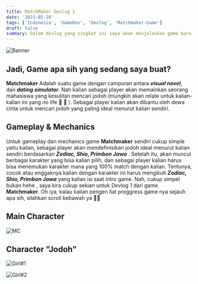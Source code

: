 ```yaml
---
title: MatchMaker Devlog 1
date: '2023-02-28'
tags: ['Indonesia', 'GameDev', 'Devlog', 'Matchmaker-Game']
draft: false
summary: Dalam devlog yang singkat ini saya akan menjelaskan game baru yang sedang saya kerjakan
---
```


![Banner](/static/images/Matchmaker_Game/Matchmaker_Logo.png)

## Jadi, Game apa sih yang sedang saya buat?
**Matchmaker** Adalah suatu game dengan campuran antara ***visual novel***, dan ***dating simulator***. Nah kalian sebagai player akan memainkan seorang mahasiswa yang kesulitan mencari jodoh (mungkin akan relate untuk kalian-kalian ini yang no life  🤣 🤣 ). Sebagai player kalian akan dibantu oleh dewa cinta untuk mencari jodoh yang paling ideal menurut kalian sendiri.

## Gameplay & Mechanics
Untuk gameplay dan mechanics game **Matchmaker** sendiri cukup simple yaitu kalian, sebagai player akan mendefinisikan jodoh ideal menurut kalian sendiri berdasarkan ***Zodiac, Shio, Primbon Jawa*** . Setelah itu, akan muncul berbagai karakter yang bisa kalian pilih, dan sebagai player kalian harus bisa menemukan karakter mana yang 100% match dengan kalian. Tentunya, cocok atau enggaknya kalian dengan karakter ini harus mengikuti ***Zodiac, Shio, Primbon Jawa***  yang kalian isi saat intro game. Nah, cukup simpel bukan hehe , saya kira cukup sekian untuk Devlog 1 dari game **Matchmaker**. Oh iya, kalau kalian pengen liat proggress game nya sejauh apa sih, silahkan scroll kebawah ya 🥳🥳

## Main Character
![MC](/static/images//Matchmaker_Game/Devlog#1/MC_Test.png 'MC') 

## Character "Jodoh"
![Girl#1](/static/images//Matchmaker_Game/Devlog#1/Girl#1_Test.png 'Girl#1') 

![Girl#2](/static/images//Matchmaker_Game/Devlog#1/Girl#2_Test.png 'Girl#2') 